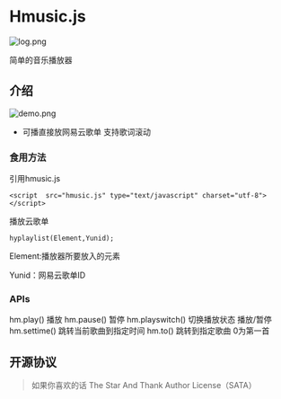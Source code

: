 # Hmusic.js
![log.png](https://ooo.0o0.ooo/2017/06/03/5932d9fcb06da.png)

简单的音乐播放器

## 介绍
![demo.png](https://ooo.0o0.ooo/2017/06/03/5932daa9d4bab.png)
- 可播直接放网易云歌单  支持歌词滚动
### 食用方法
引用hmusic.js
```
<script  src="hmusic.js" type="text/javascript" charset="utf-8"></script>
```
播放云歌单
```
hyplaylist(Element,Yunid);
```
Element:播放器所要放入的元素

Yunid：网易云歌单ID

### APIs
hm.play() 播放
hm.pause() 暂停
hm.playswitch() 切换播放状态 播放/暂停
hm.settime()  跳转当前歌曲到指定时间
hm.to()       跳转到指定歌曲 0为第一首
## 开源协议
> 如果你喜欢的话
The Star And Thank Author License（SATA）

